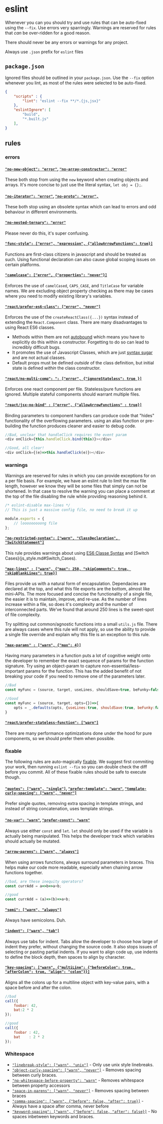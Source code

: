 # eslint


Whenever you can you should try and use rules that can be auto-fixed using the `--fix`. Use errors very sparringly. Warnings are reserved for rules that _can_ be over-ridden for a good reason.

There should never be any errors or warnings for any project.

Always use `.json` prefix for `eslint` files



## `package.json`
Ignored files should be outlined in your `package.json`. Use the `--fix` option whenever you lint, as most of the rules were selected to be auto-fixed.


```json
{
	"scripts" : {
		"lint": "eslint --fix **/*.{js,jsx}"
	},
	"eslintIgnore": [
		"build",
		"*.built.js"
	],
}
```


## rules

### errors


#### [`"no-new-object": "error"`](http://eslint.org/docs/rules/no-new-object), [`"no-array-constructor": "error"`](http://eslint.org/docs/rules/no-array-constructor)
These both stop from using the `new` keyword when creating objects and arrays. It's more concise to just use the literal syntax, `let obj = {};`.



#### [`"no-iterator": "error"`](http://eslint.org/docs/rules/no-iterator), [`"no-proto": "error",`](http://eslint.org/docs/rules/no-proto)
These both stop using an obsolete syntax which can lead to errors and odd behaviour in different environments.


#### [`"no-nested-ternary": "error"`](http://eslint.org/docs/rules/no-nested-ternary)
Please never do this, it's super confusing.


#### [`"func-style": ["error", "expression", {"allowArrowFunctions": true}]`](http://eslint.org/docs/rules/func-style)
Functions are first-class citizens in javascript and should be treated as such. Using functional declaration can also cause global scoping issues on certain platforms.


#### [`"camelcase": ["error", {"properties": "never"}]`](http://eslint.org/docs/rules/camelcase)
Enforces the use of `camelCased`, `CAPS_CASE`, and `TitleCase` for variable names. We are excluding object property checking as there may be cases where you need to modify existing library's variables.


#### [`"react/prefer-es6-class": ["error", "never"]`](https://github.com/yannickcr/eslint-plugin-react/blob/master/docs/rules/prefer-es6-class.md)
Enforces the use of the `createReactClass({...})` syntax instead of extending the `React.Component` class. There are many disadvantages to using React ES6 classes.

- Methods within them are not [autobound](https://facebook.github.io/react/docs/react-without-es6.html#autobinding) which means you have to explicitly do this within a constructor. Forgetting to do so can lead to incredibly difficult bugs.
- It promotes the use of Javascript Classes, which are just [syntax sugar](https://stackoverflow.com/questions/36419713/are-es6-classes-just-syntactic-sugar-for-the-prototypal-pattern-in-javascript) and are not actual classes.
- Default props must be defined _outside_ of the class definition, but initial state is defined _within_ the class constructor.

#### [`"react/no-multi-comp": ": ["error", {"ignoreStateless": true }]`](https://github.com/yannickcr/eslint-plugin-react/blob/master/docs/rules/no-multi-comp.md)

Enforces one react component per file. Stateless/pure functions are ignored. Multiple stateful components should warrant multiple files.




#### [`"react/jsx-no-bind" : ["error", {"allowArrowFunctions" : true}]`](https://github.com/yannickcr/eslint-plugin-react/blob/bd23406f003dc85e06a6fc68b63e81a8a89ec257/docs/rules/jsx-no-bind.md)
Binding parameters to component handlers can produce code that "hides" functionality of the overflowing parameters. using an alias function or pre-building the function produces cleaner and easier to debug code.

```js
//Bad, unclear that handleClick requires the event param
<div onClick={this.handleClick.bind(this)}></div>

//Good, all clear!
<div onClick={(e)=>this.handleClick(e)}></div>
```


### warnings
Warnings are reserved for rules in which you can provide exceptions for on a per file basis. For example, we have an eslint rule to limit the max file length, however we know they will be some files that simply can not be shortened. In that case to resolve the warning you can place a comment at the top of the file disabling the rule while providing reasoning behind it.

```js
/* eslint-disable max-lines */
// This is just a massive config file, no need to break it up

module.exports = {
	// looooooooong file
};
```

#### [`"no-restricted-syntax": ["warn", "ClassDeclaration", "SwitchStatement"]`](http://eslint.org/docs/rules/no-restricted-syntax)

This rule provides warnings about using [ES6 Classe Syntax](js_style.md#Classes) and [Switch Cases}(js_style.md#Switch_Cases).


#### [`"max-lines" : ["warn", {"max": 250, "skipComments": true, "skipBlankLines": true}]`](http://eslint.org/docs/rules/max-lines)
Files provide us with a natural form of encapsulation. Dependacies are declared at the top, and what this file exports are the bottom, almost like mini-APIs. The more focused and concise the functionality of a single file, the easier it is to maintain, improve, and re-use. As the number of lines increase within a file, so does it's complexity and the number of interconnected parts. We've found that around 250 lines is the sweet-spot of file complexity.

Try splitting out common/agnostic functions into a small `utils.js` file. There are always cases where this rule will not apply, so use the ability to provide a single file override and explain why this file is an exception to this rule.

#### [`"max-params" : ["warn", {"max": 4}]`](http://eslint.org/docs/rules/max-params)
Having many parameters in a function puts a lot of cognitive weight onto the developer to remember the exact sequence of params for the function signature. Try using an object-param to capture non-essential/less-important params for the function. This has the added benefit of not breaking your code if you need to remove one of the parameters later.

```js
//Bad
const myFunc = (source, target, useLines, shouldSave=true, beFunky=false, maxCount)=>{}

//Good
const myFunc = (source, target, opts={})=>{
	opts = _.defaults(opts, {useLines:true, shouldSave:true, beFunky:false, maxCount:3})
}
```

#### [`"react/prefer-stateless-function": ["warn"]`](https://github.com/yannickcr/eslint-plugin-react/blob/master/docs/rules/prefer-stateless-function.md)
There are many performance optimizations done under the hood for pure components, so we should prefer them when possible.


### fixable
The following rules are auto-magically [fixable](http://eslint.org/docs/user-guide/migrating-from-jscs#--fix). We suggest first commiting your work, then running `eslint --fix` so you can double check the diff before you commit. All of these fixable rules should be safe to execute though.

#### [`"quotes": ["warn", "single"]`](http://eslint.org/docs/rules/quotes), [`"prefer-template": "warn"`](http://eslint.org/docs/rules/prefer-template), [`"template-curly-spacing": ["warn", "never"]`](http://eslint.org/docs/rules/template-curly-spacing)
Prefer single quotes, removing extra spacing in template strings, and instead of string concatenation, uses template strings.


#### [`"no-var": "warn"`](https://eslint.org/docs/rules/no-var), [`"prefer-const": "warn"`](https://eslint.org/docs/rules/prefer-const)
Always use either `const` and `let`. `let` should only be used if the variable is actually being manipulated. This helps the developer track which variables should actually be mutated.


#### [`"arrow-parens": ["warn", "always"]`]()
When using arrows functions, always surround parameters in braces. This helps make our code more readable, especially when chaining arrow functions together.

```js
//bad, are these inequity operators?
const currAdd = a=>b=>a+b;

//good
const currAdd = (a)=>(b)=>a+b;
```

#### [`"semi": ["warn", "always"]`]()
Always have semicolons. Duh.

#### [`"indent": ["warn", "tab"]`]()
Always use tabs for indent. Tabs allow the developer to choose how large of indent they prefer, without changing the source code. It also stops issues of selecting or pasting partial indents. If you want to align code up, use indents to define the block depth, then spaces to align by character.

#### [`"key-spacing": ["warn", {"multiLine": {"beforeColon": true, "afterColon": true, "align": "colon"}}]`](http://eslint.org/docs/rules/key-spacing)
Aligns all the colons up for a multiline object with key-value pairs, with a space before and after the colon.

```js
//bad
call({
	foobar: 42,
	bat:2 * 2
});

//good
call({
	foobar : 42,
	bat    : 2 * 2
});
```


### Whitespace
- [`"linebreak-style": ["warn", "unix"]`](http://eslint.org/docs/rules/linebreak-style) - Only use unix style linebreaks.
- [`"object-curly-spacing": ["warn", "never"]`](http://eslint.org/docs/rules/object-curly-spacing) - Removes spacing between curly braces.
- [`"no-whitespace-before-property": "warn"`](http://eslint.org/docs/rules/no-whitespace-before-property) - Removes whitespace between property accessors
- [`"space-in-parens": ["warn", "never"]`](http://eslint.org/docs/rules/space-in-parens) - Removes spacing between braces
- [`"comma-spacing": ["warn", {"before": false, "after": true}]`](http://eslint.org/docs/rules/comma-spacing) - Always have a space after comma, never before
- [`"keyword-spacing": ["warn", {"before": false, "after": false}]`](http://eslint.org/docs/rules/keyword-spacing) - No spaces inbetween keywords and braces.

